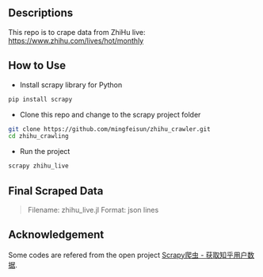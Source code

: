 ## Descriptions
This repo is to crape data from ZhiHu live: https://www.zhihu.com/lives/hot/monthly

## How to Use
* Install scrapy library for Python
``` python
pip install scrapy
```
* Clone this repo and change to the scrapy project folder
``` bash
git clone https://github.com/mingfeisun/zhihu_crawler.git
cd zhihu_crawling
```
* Run the project
``` bash
scrapy zhihu_live
```

## Final Scraped Data
> Filename: zhihu_live.jl
> Format: json lines

## Acknowledgement
Some codes are refered from the open project [Scrapy爬虫 - 获取知乎用户数据](https://github.com/ansenhuang/scrapy-zhihu-users).
